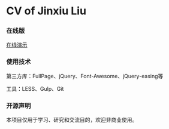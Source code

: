 # CV of Jinxiu Liu
### 在线版
[在线演示](http://cv.sayweb.top)
### 使用技术
第三方库：FullPage、jQuery、Font-Awesome、jQuery-easing等

工具：LESS、Gulp、Git
### 开源声明
本项目仅用于学习、研究和交流目的，欢迎非商业使用。

